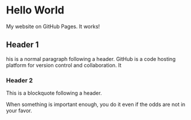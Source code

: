 <!DOCTYPE html>
<html>
<body>
<h1>Hello World</h1>
<p>My website on GitHub Pages. It works!</p>
 <h2> Header 1 </h2>
<p> his is a normal paragraph following a header. GitHub is a code hosting platform for version control and collaboration. It 

<h3>Header 2</h3>
<p>This is a blockquote following a header.<p>

<p>When something is important enough, you do it even if the odds are not in your favor.<p>


</body>
</html>
